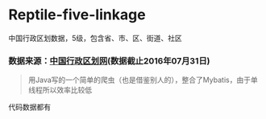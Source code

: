 # Reptile-five-linkage
中国行政区划数据，5级，包含省、市、区、街道、社区
### 数据来源：[中国行政区划网](http://www.stats.gov.cn/tjsj/tjbz/tjyqhdmhcxhfdm/2016/)(数据截止2016年07月31日)


> 用Java写的一个简单的爬虫（也是借鉴别人的），整合了Mybatis，由于单线程所以效率比较低  

代码数据都有
